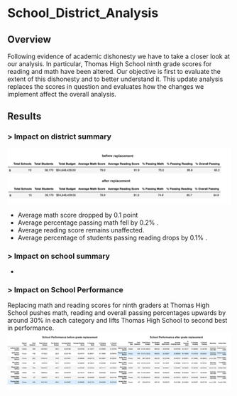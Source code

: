 # School_District_Analysis

## Overview 
Following evidence of academic dishonesty we have to take a closer look at our analysis. In particular, Thomas High School ninth grade scores for reading and math
have been altered. Our objective is first to evaluate the extent of this dishonesty and to better understand it. This update analysis replaces the scores in question and evaluates how the changes we implement affect the overall analysis. 

## Results

### > Impact on district summary

![](Resources/images/district_summary.png)

- Average math score dropped by 0.1 point
- Average percentage passing math fell by 0.2% . 
- Average reading score remains unaffected. 
- Average percentage of students passing reading drops by 0.1% .


### > Impact on school summary 
- 

### > Impact on School Performance
Replacing math and reading scores for ninth graders at Thomas High School pushes math, reading and overall passing percentages upwards by around 30% in each category and lifts Thomas High School to second best in performance. 
![](Resources/images/school_performance.png)

